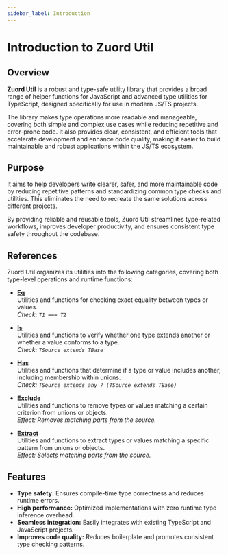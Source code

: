 ```yaml
---
sidebar_label: Introduction
---
```


# Introduction to Zuord Util

## Overview

**Zuord Util** is a robust and type-safe utility library that provides a broad range of helper functions for JavaScript and advanced type utilities for TypeScript, designed specifically for use in modern JS/TS projects.

The library makes type operations more readable and manageable, covering both simple and complex use cases while reducing repetitive and error-prone code. It also provides clear, consistent, and efficient tools that accelerate development and enhance code quality, making it easier to build maintainable and robust applications within the JS/TS ecosystem.

## Purpose

It aims to help developers write clearer, safer, and more maintainable code by reducing repetitive patterns and standardizing common type checks and utilities. This eliminates the need to recreate the same solutions across different projects.

By providing reliable and reusable tools, Zuord Util streamlines type-related workflows, improves developer productivity, and ensures consistent type safety throughout the codebase.

## References

Zuord Util organizes its utilities into the following categories, covering both type-level operations and runtime functions:

- **[Eq](./references/eq/)**  
  Utilities and functions for checking exact equality between types or values.  
  _Check: `T1 === T2`_

- **[Is](./references/is/)**  
  Utilities and functions to verify whether one type extends another or whether a value conforms to a type.  
  _Check: `TSource extends TBase`_

- **[Has](./references/has/)**  
  Utilities and functions that determine if a type or value includes another, including membership within unions.  
  _Check: `TSource extends any ? (TSource extends TBase)`_

- **[Exclude](./references/exclude/)**  
  Utilities and functions to remove types or values matching a certain criterion from unions or objects.  
  _Effect: Removes matching parts from the source._

- **[Extract](./references/extract/)**  
  Utilities and functions to extract types or values matching a specific pattern from unions or objects.  
  _Effect: Selects matching parts from the source._

## Features
- **Type safety:** Ensures compile-time type correctness and reduces runtime errors.  
- **High performance:** Optimized implementations with zero runtime type inference overhead.  
- **Seamless integration:** Easily integrates with existing TypeScript and JavaScript projects.  
- **Improves code quality:** Reduces boilerplate and promotes consistent type checking patterns.  